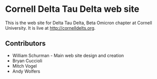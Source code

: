 # Cornell Delta Tau Delta web site

This is the web site for Delta Tau Delta, Beta Omicron chapter at Cornell
University. It is live at <a href="http://cornelldelts.org">
http://cornelldelts.org</a>.

## Contributors

* William Schurman - Main web site design and creation
* Bryan Cuccioli
* Mitch Vogel
* Andy Wolfers
